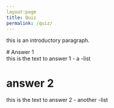 ```yaml
---
layout:page
title: Quiz
permalink: /quiz/
---
```


this is an introductory paragraph.
<div class="quiz">
# Answer 1
<div>
this is the text to answer 1
- a
-list
</div>

# answer 2
<div>
this is the text to answer 2
- another
-list
</div>
<div>
